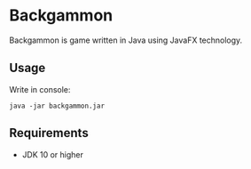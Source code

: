 # Backgammon

Backgammon is game written in Java using JavaFX technology.


## Usage

Write in console:

```
java -jar backgammon.jar
```

## Requirements
* JDK 10 or higher
